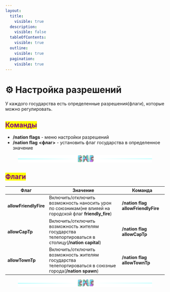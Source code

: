 ```yaml
---
layout:
  title:
    visible: true
  description:
    visible: false
  tableOfContents:
    visible: true
  outline:
    visible: true
  pagination:
    visible: true
---
```


# ⚙️ Настройка разрешений

У каждого государства есть определенные разрешения(флаги), которые можно регулировать.

## <mark style="color:purple;">Команды</mark>

* **/nation flags** - меню настройки разрешений
* **/nation flag** **<флаг>** - установить флаг государства в определенное значение

<figure><img src="../.gitbook/assets/gitlab_hr7.svg" alt=""><figcaption></figcaption></figure>

## <mark style="color:purple;">Флаги</mark>

| Флаг                  | Значение                                                                                                  | Команда                            |
| --------------------- | --------------------------------------------------------------------------------------------------------- | ---------------------------------- |
| **allowFriendlyFire** | Включить/отключить возможность наносить урон по союзникам(не влияей на городской флаг **friendly\_fire**) | **/nation flag allowFriendlyFire** |
| **allowCapTp**        | Включить/отключить возможность жителям государства телепортироваться в столицу(**/nation capital**)       | **/nation flag allowCapTp**        |
| **allowTownTp**       | Включить/отключить возможность жителям государства телепортироваться в союзные города(**/nation spawn**)  | **/nation flag allowTownTp**       |

<figure><img src="../.gitbook/assets/gitlab_hr7.svg" alt=""><figcaption></figcaption></figure>
